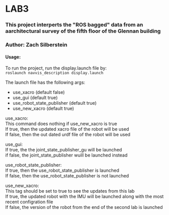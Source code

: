 # LAB3

### This project interperts the "ROS bagged" data from an aarchitectural survey of the fifth floor of the Glennan building 
### Author: Zach Silberstein

#### Usage:  
To run the project, run the display.launch file by:  
`roslaunch navvis_description display.launch`  
  
The launch file has the following args:
* use_xacro (default false)
* use_gui (default true)
* use_robot_state_publisher (default true)
* use_new_xacro (default true)

  
use_xacro:  
This command does nothing if use_new_xacro is true  
If true, then the updated xacro file of the robot will be used  
If false, then the out dated urdf file of the robot will be used  
  
use_gui:  
If true, the the joint_state_publisher_gu will be launched  
if false, the joint_state_publisher wuill be launched instead

  
use_robot_state_publisher:  
If true, then the use_robot_state_publisher is launched  
If false, then the use_robot_state_publisher is not launched  
  

use_new_xacro:  
This tag should be set to true to see the updates from this lab  
If true, the updated robot with the IMU will be launched along with the most recent configration file  
If false, the version of the robot from the end of the second lab is launched

